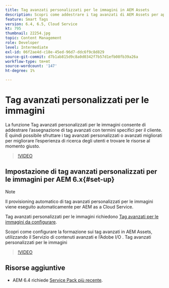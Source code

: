 ```yaml
---
title: Tag avanzati personalizzati per le immagini in AEM Assets
description: Scopri come addestrare i tag avanzati di AEM Assets per applicare termini personalizzati alle risorse.
feature: Smart Tags
version: 6.4, 6.5, Cloud Service
kt: 795
thumbnail: 22254.jpg
topic: Content Management
role: Developer
level: Intermediate
exl-id: 06f2ae4d-c18e-45ed-96d7-ddc6f9c8d829
source-git-commit: d7b1ab815d9c8a0d0342f7b57d1efb08fb39a26a
workflow-type: tm+mt
source-wordcount: '147'
ht-degree: 1%

---
```


# Tag avanzati personalizzati per le immagini

La funzione Tag avanzati personalizzati per le immagini consente di addestrare l’assegnazione di tag avanzati con termini specifici per il cliente.
È quindi possibile sfruttare i tag avanzati personalizzati o avanzati migliorati per migliorare l’esperienza di ricerca degli utenti e trovare le risorse al momento giusto.

>[!VIDEO](https://video.tv.adobe.com/v/22254/?quality=12&learn=on)

## Impostazione di tag avanzati personalizzati per le immagini per AEM 6.x{#set-up}

>[!NOTE]
> Il provisioning automatico di tag avanzati personalizzati per le immagini viene eseguito automaticamente per AEM as a Cloud Service.

Tag avanzati personalizzati per le immagini richiedono [Tag avanzati per le immagini da configurare](./image-smart-tags.md#set-up).

Scopri come configurare la formazione sui tag avanzati in AEM Assets, utilizzando il Servizio di contenuti avanzati e l’Adobe I/O . Tag avanzati personalizzati per le immagini

>[!VIDEO](https://video.tv.adobe.com/v/23405/?quality=12&learn=on)

## Risorse aggiuntive

* AEM 6.4 richiede [Service Pack più recente](https://experienceleague.adobe.com/docs/experience-manager-release-information/aem-release-updates/aem-releases-updates.html#aem-64).
